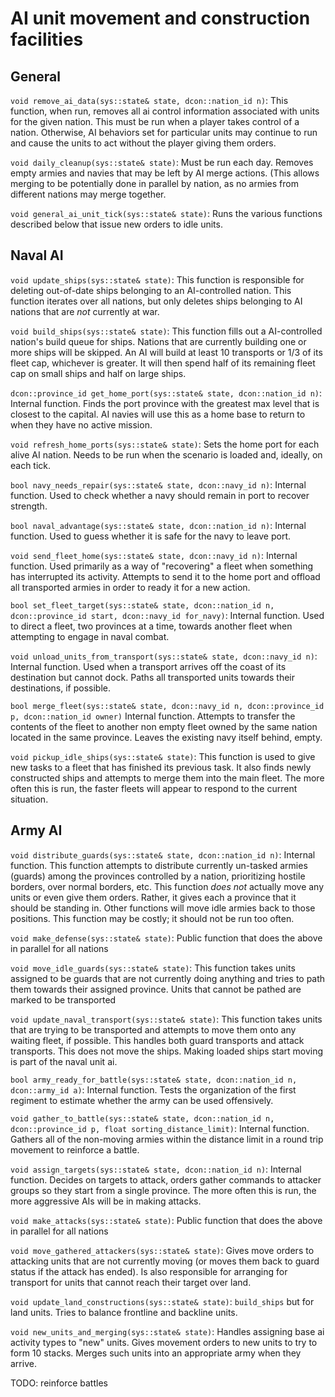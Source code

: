 # AI unit movement and construction facilities

## General

`void remove_ai_data(sys::state& state, dcon::nation_id n)`:
This function, when run, removes all ai control information associated with units for the given nation. This must be run when a player takes control of a nation. Otherwise, AI behaviors set for particular units may continue to run and cause the units to act without the player giving them orders.

`void daily_cleanup(sys::state& state)`:
Must be run each day. Removes empty armies and navies that may be left by AI merge actions. (This allows merging to be potentially done in parallel by nation, as no armies from different nations may merge together. 

`void general_ai_unit_tick(sys::state& state)`:
Runs the various functions described below that issue new orders to idle units.

## Naval AI

`void update_ships(sys::state& state)`:
This function is responsible for deleting out-of-date ships belonging to an AI-controlled nation. This function iterates over all nations, but only deletes ships belonging to AI nations that are *not* currently at war.

`void build_ships(sys::state& state)`:
This function fills out a AI-controlled nation's build queue for ships. Nations that are currently building one or more ships will be skipped. An AI will build at least 10 transports or 1/3 of its fleet cap, whichever is greater. It will then spend half of its remaining fleet cap on small ships and half on large ships.

`dcon::province_id get_home_port(sys::state& state, dcon::nation_id n)`:
Internal function. Finds the port province with the greatest max level that is closest to the capital. AI navies will use this as a home base to return to when they have no active mission.

`void refresh_home_ports(sys::state& state)`:
Sets the home port for each alive AI nation. Needs to be run when the scenario is loaded and, ideally, on each tick.

`bool navy_needs_repair(sys::state& state, dcon::navy_id n)`:
Internal function. Used to check whether a navy should remain in port to recover strength.

`bool naval_advantage(sys::state& state, dcon::nation_id n)`:
Internal function. Used to guess whether it is safe for the navy to leave port.

`void send_fleet_home(sys::state& state, dcon::navy_id n)`:
Internal function. Used primarily as a way of "recovering" a fleet when something has interrupted its activity. Attempts to send it to the home port and offload all transported armies in order to ready it for a new action.

`bool set_fleet_target(sys::state& state, dcon::nation_id n, dcon::province_id start, dcon::navy_id for_navy)`:
Internal function. Used to direct a fleet, two provinces at a time, towards another fleet when attempting to engage in naval combat.

`void unload_units_from_transport(sys::state& state, dcon::navy_id n)`:
Internal function. Used when a transport arrives off the coast of its destination but cannot dock. Paths all transported units towards their destinations, if possible.

`bool merge_fleet(sys::state& state, dcon::navy_id n, dcon::province_id p, dcon::nation_id owner)`
Internal function. Attempts to transfer the contents of the fleet to another non empty fleet owned by the same nation located in the same province. Leaves the existing navy itself behind, empty.

`void pickup_idle_ships(sys::state& state)`:
This function is used to give new tasks to a fleet that has finished its previous task. It also finds newly constructed ships and attempts to merge them into the main fleet. The more often this is run, the faster fleets will appear to respond to the current situation.

## Army AI

`void distribute_guards(sys::state& state, dcon::nation_id n)`:
Internal function. This function attempts to distribute currently un-tasked armies (guards) among the provinces controlled by a nation, prioritizing hostile borders, over normal borders, etc. This function *does not* actually move any units or even give them orders. Rather, it gives each a province that it should be standing in. Other functions will move idle armies back to those positions. This function may be costly; it should not be run too often.

`void make_defense(sys::state& state)`:
Public function that does the above in parallel for all nations

`void move_idle_guards(sys::state& state)`:
This function takes units assigned to be guards that are not currently doing anything and tries to path them towards their assigned province. Units that cannot be pathed are marked to be transported

`void update_naval_transport(sys::state& state)`:
This function takes units that are trying to be transported and attempts to move them onto any waiting fleet, if possible. This handles both guard transports and attack transports. This does not move the ships. Making loaded ships start moving is part of the naval unit ai.

`bool army_ready_for_battle(sys::state& state, dcon::nation_id n, dcon::army_id a)`:
Internal function. Tests the organization of the first regiment to estimate whether the army can be used offensively.

`void gather_to_battle(sys::state& state, dcon::nation_id n, dcon::province_id p, float sorting_distance_limit)`:
Internal function. Gathers all of the non-moving armies within the distance limit in a round trip movement to reinforce a battle.

`void assign_targets(sys::state& state, dcon::nation_id n)`:
Internal function. Decides on targets to attack, orders gather commands to attacker groups so they start from a single province. The more often this is run, the more aggressive AIs will be in making attacks.

`void make_attacks(sys::state& state)`:
Public function that does the above in parallel for all nations

`void move_gathered_attackers(sys::state& state)`:
Gives move orders to attacking units that are not currently moving (or moves them back to guard status if the attack has ended). Is also responsible for arranging for transport for units that cannot reach their target over land.

`void update_land_constructions(sys::state& state)`:
`build_ships` but for land units. Tries to balance frontline and backline units.

`void new_units_and_merging(sys::state& state)`:
Handles assigning base ai activity types to "new" units. Gives movement orders to new units to try to form 10 stacks. Merges such units into an appropriate army when they arrive.

TODO: reinforce battles